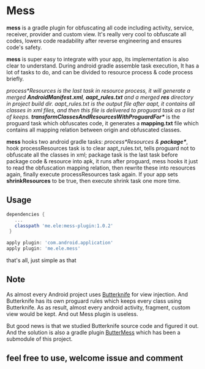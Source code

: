 # Mess


**mess** is a gradle plugin for obfuscating all code including activity, service, receiver, provider and custom view. It's really very cool to obfuscate all codes, lowers code readability after reverse engineering and ensures code's safety. 

**mess** is super easy to integrate with your app, its implementation is also clear to understand. During android gradle assemble task execution, It has a lot of tasks to do,  and can be divided to resource process & code process briefly.  

 **process\**Resources** is the last task in resource process, it will generate a merged **AndroidManifest.xml**,  **aapt_rules.txt**  and  a merged **res** directory in project build dir.  aapt_rules.txt is the output file after aapt, it contains all classes in xml files, and then this file is delivered to proguard task as a list of keeps. 
 **transformClassesAndResourcesWithProguardFor\**** is the proguard task which obfuscates code,  it generates a **mapping.txt** file which contains all mapping relation between origin and obfuscated classes. 
 
 **mess** hooks two android gradle tasks: **process\**Resources** & **package\****, hook processResources task is to clear aapt_rules.txt,  tells proguard not to obfuscate all the classes in xml;  package task is the last task before package code & resource into apk, it runs after proguard, mess hooks it just to read the obfuscation mapping relation, then rewrite these into resources again, finally execute processResources task again. If your app sets **shrinkResources** to be true, then execute shrink task one more time. 
 


## Usage

```groovy
dependencies {
   ...
   classpath 'me.ele:mess-plugin:1.0.2'
 }
  
apply plugin: 'com.android.application'
apply plugin: 'me.ele.mess'

```

that's all, just simple as that

## Note
As almost every Android project uses [Butterknife](jakewharton.github.io/butterknife) for view injection. And Butterknife has its own proguard rules which keeps every class using Butterknife. As as result, almost every android activity, fragment, custom view would be kept. And out Mess plugin is useless.

But good news is that we studied Butterknife source code and figured it out. And the solution is also a gradle plugin [ButterMess](jakewharton.github.io/butterknife) which has been a submodule of this project.

## feel free to use, welcome issue and comment


